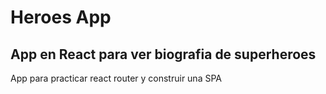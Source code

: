 # Heroes App

## App en React para ver biografia de superheroes 

App para practicar react router y construir una SPA